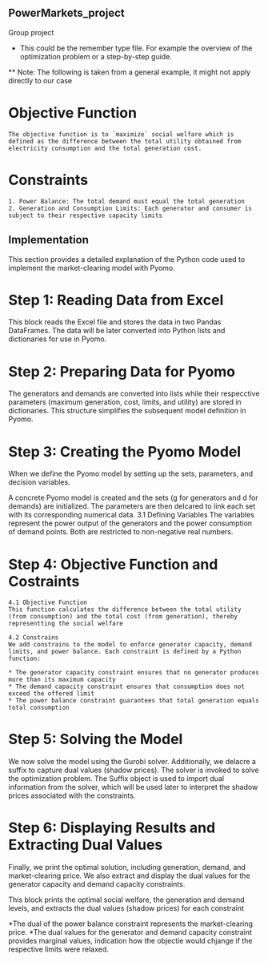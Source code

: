 ## PowerMarkets_project
Group project

- This could be the remember type file. For example the overview of the optimization problem or a step-by-step guide.


** Note: The following is taken from a general example, it might not apply directly to our case
# Objective Function
    The objective function is to `maximize` social welfare which is defined as the difference between the total utility obtained from electricity consumption and the total generation cost.

# Constraints
    1. Power Balance: The total demand must equal the total generation
    2. Generation and Consumption Limits: Each generator and consumer is subject to their respective capacity limits



## Implementation
This section provides a detailed explanation of the Python code used to implement the market-clearing model with Pyomo.

# Step 1: Reading Data from Excel
This block reads the Excel file and stores the data in two Pandas DataFrames. The data will be later converted into Python lists and dictionaries for use in Pyomo.

# Step 2: Preparing Data for Pyomo
The generators and demands are converted into lists while their respecctive parameters (maximum generation, cost, limits, and utility) are stored in dictionaries. This structure simplifies the subsequent model definition in Pyomo.

# Step 3: Creating the Pyomo Model
When we define the Pyomo model by setting up the sets, parameters, and decision variables.

A concrete Pyomo model is created and the sets (g for generators and d for demands) are initialized. The parameters are then delcared to link each set with its corresponding numerical data.
    3.1 Defining Variables 
    The variables represent the power output of the generators and the power consumption of demand points. Both are restricted to non-negative real numbers. 

# Step 4: Objective Function and Costraints

    4.1 Objective Function
    This function calculates the difference between the total utility (from consumption) and the total cost (from generation), thereby representting the social welfare

    4.2 Constrains
    We add constrains to the model to enforce generator capacity, demand limits, and power balance. Each constraint is defined by a Python function:

    * The generator capacity constraint ensures that no generator produces more than its maximum capacity
    * The demand capacity constraint ensures that consumption does not exceed the offered limit
    * The power balance constraint guarantees that total generation equals total consumption

# Step 5: Solving the Model
We now solve the model using the Gurobi solver. Additionally, we delacre a suffix to capture dual values (shadow prices).
The solver is invoked to solve the optimization problem. The Suffix object is used to import dual information from the solver, which will be used later to interpret the shadow prices associated with the constraints.

# Step 6: Displaying Results and Extracting Dual Values
Finally, we print the optimal solution, including generation, demand, and market-clearing price. We also extract and display the dual values for the generator capacity and demand capacity constraints.

This block prints the optimal social welfare, the generation and demand levels, and extracts the dual values (shadow prices) for each constraint

*The dual of the power balance constraint represents the market-clearing price.
*The dual values for the generator and demand capacity constraint provides marginal values, indication how the objectie would chjange if the respective limits were relaxed.

